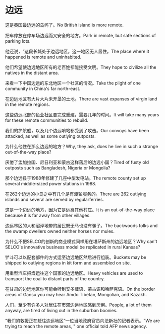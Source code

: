 # 边远

<p><span class="chinese">这是英国最边远的岛屿了。</span><span class="english">No British island is more remote.</span></p>

<p><span class="chinese">把车停放在停车场边远而又安全的地方。</span><span class="english">Park in remote, but safe sections of parking lots.</span></p>

<p><span class="chinese">他还说，“这段长城处于边远地区，这一地区无人居住。</span><span class="english">The place where it happened is remote and uninhabited.</span></p>

<p><span class="chinese">他们希望使边远地区所有的老百姓都能接受文明。</span><span class="english">They hope to civilize all the natives in the distant area.</span></p>

<p><span class="chinese">来看一下中国边远的东北地区一个社区的情况。</span><span class="english">Take the plight of one community in China's far north-east.</span></p>

<p><span class="chinese">在边远地区有大片大片未开垦的土地。</span><span class="english">There are vast expanses of virgin land in the remote regions.</span></p>

<p><span class="chinese">这些边远北部的鱼业社区要完成重建，需要几年的时间。</span><span class="english">It will take many years for these remote communities to rebuild.</span></p>

<p><span class="chinese">我们的护航船，以及几个边远哨站都受到了攻击。</span><span class="english">Our convoys have been attacked, as well as some outlying outposts.</span></p>

<p><span class="chinese">为什么他住在那么边远的地方？</span><span class="english">Why, they ask, does he live in such a strange out-of-the-way place?</span></p>

<p><span class="chinese">厌倦了孟加拉国、尼日利亚和蒙古这样落后的边远小国？</span><span class="english">Tired of fusty old outposts such as Bangladesh, Nigeria or Mongolia?</span></p>

<p><span class="chinese">那个边远县于1988年修建了几座中型发电站。</span><span class="english">The remote county set up several middle-sized power stations in 1988.</span></p>

<p><span class="chinese">在262个边远的小岛之中有几个是有渡轮服务的。</span><span class="english">There are 262 outlying islands and several are served by regularferries.</span></p>

<p><span class="chinese">这是一个边远的地方，因为它是远离其他村庄。</span><span class="english">It is an out-of-the-way place because it is far away from other villages.</span></p>

<p><span class="chinese">边远林区的人和沼泽地带的居民既无马也没有骡子。</span><span class="english">The backwoods folks and the swamp dwellers owned neither horses nor mules.</span></p>

<p><span class="chinese">为什么不把SELCO的创新的商业模式同样用在堪萨斯州的边远地区？</span><span class="english">Why can't SELCO's innovative business model be replicated in rural Kansas?</span></p>

<p><span class="chinese">铲斗可以以配套部件的方式运至边远地区然后进行组装。</span><span class="english">Buckets may be shipped to outlying regions in kit form and assembled on site.</span></p>

<p><span class="chinese">用重型汽车把煤运往这个国家的边远地区。</span><span class="english">Heavy vehicles are used to transport the coal to distant parts of the country.</span></p>

<p><span class="chinese">在甘肃的边远地区你可能会听到安多藏语、蒙古语和哈萨克语。</span><span class="english">On the border areas of Gansu you may hear Amdo Tibetan, Mongolian, and Kazakh.</span></p>

<p><span class="chinese">人们，至少有许多人对居住在市郊边远地区感到厌倦。</span><span class="english">People, a lot of them anyway, are tired of living out in the suburban boonies.</span></p>

<p><span class="chinese">“我们的救援正在赶往边远地区”一位当地政府官员向法新社的记者表示。</span><span class="english">"We are trying to reach the remote areas, " one official told AFP news agency.</span></p>

